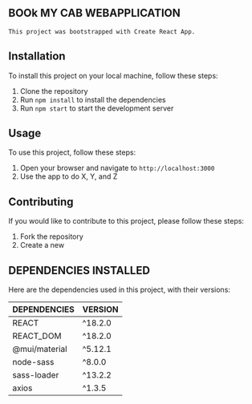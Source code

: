 ## BOOk MY CAB WEBAPPLICATION

    This project was bootstrapped with Create React App.

## Installation

To install this project on your local machine, follow these steps:

1. Clone the repository
2. Run `npm install` to install the dependencies
3. Run `npm start` to start the development server

## Usage

To use this project, follow these steps:

1. Open your browser and navigate to `http://localhost:3000`
2. Use the app to do X, Y, and Z

## Contributing

If you would like to contribute to this project, please follow these steps:

1. Fork the repository
2. Create a new

## DEPENDENCIES INSTALLED

Here are the dependencies used in this project, with their versions:

| DEPENDENCIES  | VERSION |
| ------------- | ------- |
| REACT         | ^18.2.0 |
| REACT_DOM     | ^18.2.0 |
| @mui/material | ^5.12.1 |
| node-sass     | ^8.0.0  |
| sass-loader   | ^13.2.2 |
| axios         | ^1.3.5  |
